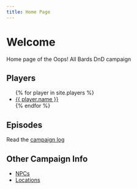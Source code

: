 ```yaml
---
title: Home Page
---
```


# Welcome

Home page of the Oops! All Bards DnD campaign

## Players

<ul>
  {% for player in site.players %}
    <li><a href="{{ site.url }}/bardstest{{ player.url }}">{{ player.name }}</a></li>
  {% endfor %}
</ul>

## Episodes

Read the [campaign log](episodes.md)

## Other Campaign Info

- [NPCs](google.com)
- [Locations](google.com)
